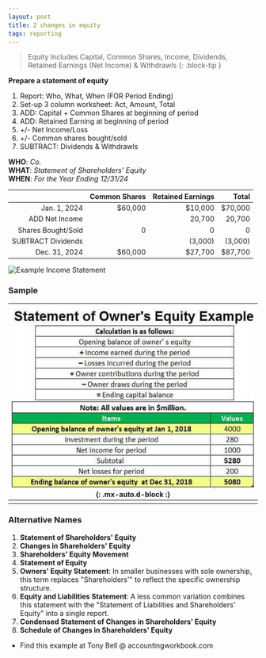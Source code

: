 ```yaml
---
layout: post
title: 2 changes in equity
tags: reporting
---
```


> Equity Includes
> Capital, Common Shares, Income, Dividends, Retained Earnings (Net Income) & Withdrawls
{: .block-tip }


**Prepare a statement of equity**

1. Report: Who, What, When (FOR Period Ending)
2. Set-up 3 column worksheet: Act, Amount, Total
3. ADD: Capital + Common Shares at beginning of period  
4. ADD: Retained Earning at beginning of period  
5.  +/- Net Income/Loss  
6.  +/- Common shares bought/sold  
7. SUBTRACT: Dividends & Withdrawls  


**WHO**: *Co.*  
**WHAT**: *Statement of Shareholders' Equity*  
**WHEN**: *For the Year Ending 12/31/24*  

|              | Common Shares | Retained Earnings |   Total |
|-------------:|--------------:|------------------:|--------:|
| Jan. 1, 2024 |       $60,000 |           $10,000 | $70,000 |
| ADD Net Income |             |            20,700 |  20,700 |
| Shares Bought/Sold |       0 |                 0 |       0 |
| SUBTRACT Dividends |         |           (3,000) |  (3,000)|
| Dec. 31, 2024 |      $60,000 |           $27,700 |  $87,700|


![Example Income Statement](/assets/tony-bell/equity.numbers.png)

### Sample

| ![Example Statement of Equity](/assets/misc/Statement-of-Owners-Equity-Example.jpg){: .mx-auto.d-block :} |
|:-:|
||

### Alternative Names

1. **Statement of Shareholders' Equity**   
2. **Changes in Shareholders' Equity**   
3. **Shareholders' Equity Movement**  
4. **Statement of Equity**   
5. **Owners' Equity Statement**: In smaller businesses with sole ownership, this term replaces "Shareholders'" to reflect the specific ownership structure.   
6. **Equity and Liabilities Statement**: A less common variation combines this statement with the "Statement of Liabilities and Shareholders' Equity" into a single report.   
7. **Condensed Statement of Changes in Shareholders' Equity**   
8. **Schedule of Changes in Shareholders' Equity**   
   
- Find this example at Tony Bell @ accountingworkbook.com
